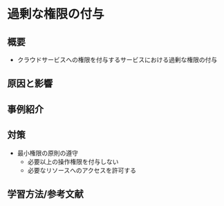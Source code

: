 # 過剰な権限の付与
## 概要
- クラウドサービスへの権限を付与するサービスにおける過剰な権限の付与

## 原因と影響

## 事例紹介

## 対策
- 最小権限の原則の遵守
	- 必要以上の操作権限を付与しない
	- 必要なリソースへのアクセスを許可する

## 学習方法/参考文献